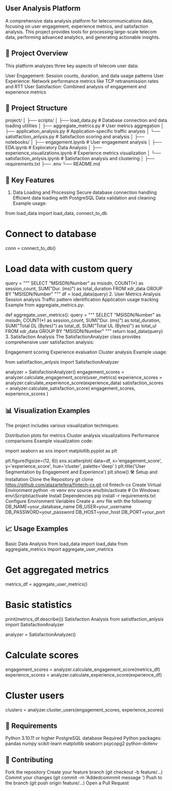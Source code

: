 ## User Analysis Platform
A comprehensive data analysis platform for telecommunications data, focusing on user engagement, experience metrics, and satisfaction analysis. This project provides tools for processing large-scale telecom data, performing advanced analytics, and generating actionable insights.

## 🎯 Project Overview
This platform analyzes three key aspects of telecom user data:

User Engagement: Session counts, duration, and data usage patterns
User Experience: Network performance metrics like TCP retransmission rates and RTT
User Satisfaction: Combined analysis of engagement and experience metrics
## 📁 Project Structure
project/
│
├── scripts/
│   ├── load_data.py           # Database connection and data loading utilities
│   ├── aggregiate_metrics.py  # User metrics aggregation
│   ├── application_analysis.py # Application-specific traffic analysis
│   └── satistfaction_anlysis.py # Satisfaction scoring and analysis
│
├── notebooks/
│   ├── engagement.ipynb       # User engagement analysis
│   ├── EDA.ipynb             # Exploratory Data Analysis
│   ├── experience_visualizations.ipynb # Experience metrics visualization
│   └── satisfaction_anlysis.ipynb     # Satisfaction analysis and clustering
│
├── requirements.txt
├── .env
└── README.md
## 🚀 Key Features
1. Data Loading and Processing
Secure database connection handling
Efficient data loading with PostgreSQL
Data validation and cleaning
Example usage:

from load_data import load_data, connect_to_db

# Connect to database
conn = connect_to_db()

# Load data with custom query
query = """
SELECT 
    "MSISDN/Number" as msisdn,
    COUNT(*) as session_count,
    SUM("Dur. (ms)") as total_duration
FROM xdr_data
GROUP BY "MSISDN/Number"
"""
df = load_data(query)
2. User Metrics Analysis
Session analysis
Traffic pattern identification
Application usage tracking
Example from aggregiate_metrics.py:

def aggregate_user_metrics():
    query = """
    SELECT 
        "MSISDN/Number" as msisdn,
        COUNT(*) as session_count,
        SUM("Dur. (ms)") as total_duration,
        SUM("Total DL (Bytes)") as total_dl,
        SUM("Total UL (Bytes)") as total_ul
    FROM xdr_data
    GROUP BY "MSISDN/Number"
    """
    return load_data(query)
3. Satisfaction Analysis
The SatisfactionAnalyzer class provides comprehensive user satisfaction analysis:

Engagement scoring
Experience evaluation
Cluster analysis
Example usage:

from satistfaction_anlysis import SatisfactionAnalyzer

analyzer = SatisfactionAnalyzer()
engagement_scores = analyzer.calculate_engagement_score(user_metrics)
experience_scores = analyzer.calculate_experience_score(experience_data)
satisfaction_scores = analyzer.calculate_satisfaction_score(
    engagement_scores, 
    experience_scores
)
## 📊 Visualization Examples
The project includes various visualization techniques:

Distribution plots for metrics
Cluster analysis visualizations
Performance comparisons
Example visualization code:

import seaborn as sns
import matplotlib.pyplot as plt

plt.figure(figsize=(12, 6))
sns.scatterplot(
    data=df,
    x='engagement_score',
    y='experience_score',
    hue='cluster',
    palette='deep'
)
plt.title('User Segmentation by Engagement and Experience')
plt.show()
🛠️ Setup and Installation
Clone the Repository
git clone https://github.com/alazartefera/fintech-cx.git
cd fintech-cx
Create Virtual Environment
python -m venv env
source env/bin/activate  # On Windows: env\Scripts\activate
Install Dependencies
pip install -r requirements.txt
Configure Environment Variables Create a .env file with the following:
DB_NAME=your_database_name
DB_USER=your_username
DB_PASSWORD=your_password
DB_HOST=your_host
DB_PORT=your_port
## 📈 Usage Examples
Basic Data Analysis
from load_data import load_data
from aggregiate_metrics import aggregate_user_metrics

# Get aggregated metrics
metrics_df = aggregate_user_metrics()

# Basic statistics
print(metrics_df.describe())
Satisfaction Analysis
from satistfaction_anlysis import SatisfactionAnalyzer

analyzer = SatisfactionAnalyzer()

# Calculate scores
engagement_scores = analyzer.calculate_engagement_score(metrics_df)
experience_scores = analyzer.calculate_experience_score(experience_df)

# Cluster users
clusters = analyzer.cluster_users(engagement_scores, experience_scores)
## 📝 Requirements
Python 3.10.11 or higher
PostgreSQL database
Required Python packages:
pandas
numpy
scikit-learn
matplotlib
seaborn
psycopg2
python-dotenv
## 🤝 Contributing
Fork the repository
Create your feature branch (git checkout -b feature/...)
Commit your changes (git commit -m 'Addedcommmit message ')
Push to the branch (git push origin feature/...)
Open a Pull Request
